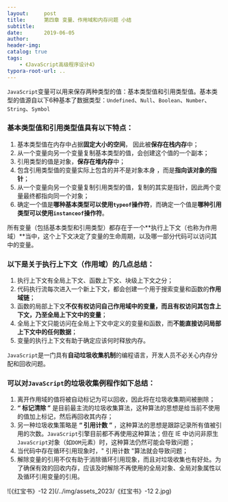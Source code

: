 ```yaml
---
layout:     post
title:      第四章 变量、作用域和内存问题 小结
subtitle:  
date:       2019-06-05
author:     
header-img: 
catalog: true
tags:
    - 《JavaScript高级程序设计4》
typora-root-url: ..
---
```

​    `JavaScript`变量可以用来保存两种类型的值：基本类型值和引用类型值。基本类型的值源自以下6种基本了数据类型：`Undefined`、`Null`、`Boolean`、`Number`、`String`、`Symbol`

###     基本类型值和引用类型值具有以下特点：

1. 基本类型值在内存中占据**固定大小的空间**， 因此被**保存在栈内存**中；
2. 从一个变量向另一个变量复制基本类型的值，会创建这个值的一个副本；
3. 引用类型的值是对象，**保存在堆内存**中；
4. 包含引用类型值的变量实际上包含的并不是对象本身 ，而是**指向该对象的指针**；
5. 从一个变量向另一个变量复制引用类型的值，复制的其实是指针，因此两个变量最终都指向同一个对象；
6. 确定一个值是**哪种基本类型可以使用`typeof`操作符**，而确定一个值是**哪种引用类型可以使用`instanceof`操作符**。

​    所有变量（包括基本类型和引用类型）都存在于一个**执行上下文（也称为作用域）**当中，这个上下文决定了变量的生命周期，以及哪一部分代码可以访问其中的变量。

###     以下是关于执行上下文（作用域）的几点总结：

1. 执行上下文有全局上下文、函数上下文、块级上下文之分；
2. 代码执行流每次进入一个新上下文，都会创建一个用于搜索变量和函数的**作用域链**；
3. 函数的局部上下文**不仅有权访问自己作用域中的变量，而且有权访问其包含上下文，乃至全局上下文中的变量**；
4. 全局上下文只能访问在全局上下文中定义的变量和函数，而**不能直接访问局部上下文中的任何数据**；
5. 变量的执行上下文有助于确定应该何时释放内存。

​    `JavaScript`是一门具有**自动垃圾收集机制**的编程语言，开发人员不必关心内存分配和回收问题。

###     可以对`JavaScript`的垃圾收集例程作如下总结：

1. 离开作用域的值将被自动标记为可以回收，因此将在垃圾收集期间被删除；
2. **“ 标记清除 ”** 是目前最主流的垃圾收集算法，这种算法的思想是给当前不使用的值加上标记，然后再回收其内存；
3. 另一种垃圾收集策略是 **“ 引用计数 ”** ，这种算法的思想是跟踪记录所有值被引用的次数。`JavaScript`引擎目前都不再使用这种算法；但在 IE 中访问非原生`JavaScript`对象（如`DOM`元素）时，这种算法仍然可能会导致问题；
4. 当代码中存在循环引用现象时，" 引用计数 "算法就会导致问题；
5. 解除变量的引用不仅有助于消除循环引用现象，而且对垃圾收集也有好处。为了确保有效的回收内存，应该及时解除不再使用的全局对象、全局对象属性以及循环引用变量的引用。

![《红宝书》-12 2](/../img/assets_2023/《红宝书》-12 2.jpg)

